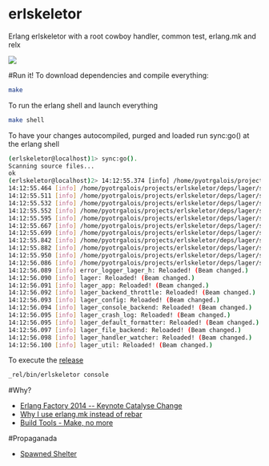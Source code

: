 erlskeletor
===============

Erlang erlskeletor with a root cowboy handler, common test, erlang.mk and relx

![](https://gs1.wac.edgecastcdn.net/8019B6/data.tumblr.com/fc0f50ca1bd995498d9ddf28c95b8fe5/tumblr_mr9nrvPZ1R1s46h7vo1_1280.jpg)


#Run it!
To download dependencies and compile everything:
```bash
make
```
To run the erlang shell and launch everything
```bash
make shell
```

To have your changes autocompiled, purged and loaded run sync:go() at the erlang shell
```bash
(erlskeletor@localhost)1> sync:go().
Scanning source files...
ok
(erlskeletor@localhost)2> 14:12:55.374 [info] /home/pyotrgalois/projects/erlskeletor/deps/lager/src/error_logger_lager_h.erl:0: Recompiled.
14:12:55.464 [info] /home/pyotrgalois/projects/erlskeletor/deps/lager/src/lager.erl:0: Recompiled.
14:12:55.511 [info] /home/pyotrgalois/projects/erlskeletor/deps/lager/src/lager_app.erl:0: Recompiled.
14:12:55.532 [info] /home/pyotrgalois/projects/erlskeletor/deps/lager/src/lager_backend_throttle.erl:0: Recompiled.
14:12:55.552 [info] /home/pyotrgalois/projects/erlskeletor/deps/lager/src/lager_config.erl:0: Recompiled.
14:12:55.595 [info] /home/pyotrgalois/projects/erlskeletor/deps/lager/src/lager_console_backend.erl:0: Recompiled.
14:12:55.667 [info] /home/pyotrgalois/projects/erlskeletor/deps/lager/src/lager_crash_log.erl:0: Recompiled.
14:12:55.699 [info] /home/pyotrgalois/projects/erlskeletor/deps/lager/src/lager_default_formatter.erl:0: Recompiled.
14:12:55.842 [info] /home/pyotrgalois/projects/erlskeletor/deps/lager/src/lager_file_backend.erl:0: Recompiled.
14:12:55.882 [info] /home/pyotrgalois/projects/erlskeletor/deps/lager/src/lager_handler_watcher.erl:0: Recompiled.
14:12:55.950 [info] /home/pyotrgalois/projects/erlskeletor/deps/lager/src/lager_transform.erl:0: Recompiled.
14:12:56.086 [info] /home/pyotrgalois/projects/erlskeletor/deps/lager/src/lager_util.erl:0: Recompiled.
14:12:56.089 [info] error_logger_lager_h: Reloaded! (Beam changed.)
14:12:56.090 [info] lager: Reloaded! (Beam changed.)
14:12:56.091 [info] lager_app: Reloaded! (Beam changed.)
14:12:56.092 [info] lager_backend_throttle: Reloaded! (Beam changed.)
14:12:56.093 [info] lager_config: Reloaded! (Beam changed.)
14:12:56.094 [info] lager_console_backend: Reloaded! (Beam changed.)
14:12:56.095 [info] lager_crash_log: Reloaded! (Beam changed.)
14:12:56.095 [info] lager_default_formatter: Reloaded! (Beam changed.)
14:12:56.097 [info] lager_file_backend: Reloaded! (Beam changed.)
14:12:56.098 [info] lager_handler_watcher: Reloaded! (Beam changed.)
14:12:56.100 [info] lager_util: Reloaded! (Beam changed.)
```

 
To execute the [release](http://www.erlang.org/doc/design_principles/release_structure.html#id75723)
```bash
_rel/bin/erlskeletor console 
```

#Why?
- [Erlang Factory 2014 -- Keynote Catalyse Change](http://youtu.be/Djv4C9H9yz4)
- [Why I use erlang.mk instead of rebar](https://medium.com/p/708597c0dd08)
- [Build Tools - Make, no more](http://hadihariri.com/2014/04/21/build-make-no-more/)

#Propaganada
- [Spawned Shelter](https://github.com/pyotrgalois/spawnedshelter)
